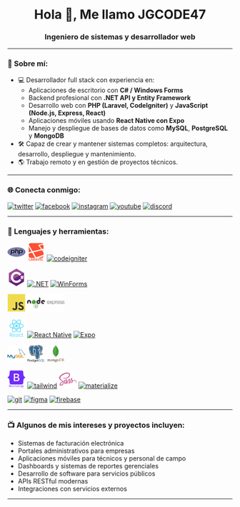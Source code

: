 <h1 align="center">Hola 👋, Me llamo JGCODE47</h1>
<h3 align="center">Ingeniero de sistemas y desarrollador web</h3>

---

<h3 align="left">🧠 Sobre mí:</h3>

- 💻 Desarrollador full stack con experiencia en:
  - Aplicaciones de escritorio con **C# / Windows Forms**
  - Backend profesional con **.NET API y Entity Framework**
  - Desarrollo web con **PHP (Laravel, CodeIgniter)** y **JavaScript (Node.js, Express, React)**
  - Aplicaciones móviles usando **React Native con Expo**
  - Manejo y despliegue de bases de datos como **MySQL**, **PostgreSQL** y **MongoDB**
- 🛠️ Capaz de crear y mantener sistemas completos: arquitectura, desarrollo, despliegue y mantenimiento.
- 🌎 Trabajo remoto y en gestión de proyectos técnicos.

---

<h3 align="left">🌐 Conecta conmigo:</h3>
<p align="left">
<a href="https://twitter.com/jgcode47" target="blank"><img align="center" src="https://raw.githubusercontent.com/rahuldkjain/github-profile-readme-generator/master/src/images/icons/Social/twitter.svg" alt="twitter" height="30" width="40" /></a>
<a href="https://www.facebook.com/jgcode47/" target="blank"><img align="center" src="https://raw.githubusercontent.com/rahuldkjain/github-profile-readme-generator/master/src/images/icons/Social/facebook.svg" alt="facebook" height="30" width="40" /></a>
<a href="https://www.instagram.com/jgcode47/" target="blank"><img align="center" src="https://raw.githubusercontent.com/rahuldkjain/github-profile-readme-generator/master/src/images/icons/Social/instagram.svg" alt="instagram" height="30" width="40" /></a>
<a href="https://www.youtube.com/channel/UCGQvLD7GPqoh2P0ZPozJjOw" target="blank"><img align="center" src="https://raw.githubusercontent.com/rahuldkjain/github-profile-readme-generator/master/src/images/icons/Social/youtube.svg" alt="youtube" height="30" width="40" /></a>
<a href="https://discord.gg/JGCODE#4641" target="blank"><img align="center" src="https://raw.githubusercontent.com/rahuldkjain/github-profile-readme-generator/master/src/images/icons/Social/discord.svg" alt="discord" height="30" width="40" /></a>
</p>

---

<h3 align="left">🧰 Lenguajes y herramientas:</h3>
<p align="left">
  <!-- PHP y Frameworks -->
  <a href="https://www.php.net" target="_blank"><img src="https://raw.githubusercontent.com/devicons/devicon/master/icons/php/php-original.svg" alt="php" width="40" height="40"/></a>
  <a href="https://laravel.com/" target="_blank"><img src="https://raw.githubusercontent.com/devicons/devicon/master/icons/laravel/laravel-plain-wordmark.svg" alt="laravel" width="40" height="40"/></a>
  <a href="https://codeigniter.com" target="_blank"><img src="https://cdn.worldvectorlogo.com/logos/codeigniter.svg" alt="codeigniter" width="40" height="40"/></a>

  <!-- C# / .NET -->
  <a href="https://learn.microsoft.com/en-us/dotnet/csharp/" target="_blank"><img src="https://raw.githubusercontent.com/devicons/devicon/master/icons/csharp/csharp-original.svg" alt="C#" width="40" height="40"/></a>
  <a href="https://dotnet.microsoft.com/" target="_blank"><img src="https://cdn.worldvectorlogo.com/logos/dot-net-core-7.svg" alt=".NET" width="40" height="40"/></a>
  <a href="https://learn.microsoft.com/en-us/dotnet/desktop/winforms/" target="_blank"><img src="https://upload.wikimedia.org/wikipedia/commons/thumb/0/0d/Windows_Forms_logo.svg/2048px-Windows_Forms_logo.svg.png" alt="WinForms" width="40" height="40"/></a>

  <!-- Node.js / JavaScript -->
  <a href="https://developer.mozilla.org/en-US/docs/Web/JavaScript" target="_blank"><img src="https://raw.githubusercontent.com/devicons/devicon/master/icons/javascript/javascript-original.svg" alt="javascript" width="40" height="40"/></a>
  <a href="https://nodejs.org" target="_blank"><img src="https://raw.githubusercontent.com/devicons/devicon/master/icons/nodejs/nodejs-original-wordmark.svg" alt="nodejs" width="40" height="40"/></a>
  <a href="https://expressjs.com" target="_blank"><img src="https://raw.githubusercontent.com/devicons/devicon/master/icons/express/express-original-wordmark.svg" alt="express" width="40" height="40"/></a>

  <!-- React & React Native -->
  <a href="https://reactjs.org/" target="_blank"><img src="https://raw.githubusercontent.com/devicons/devicon/master/icons/react/react-original-wordmark.svg" alt="React" width="40" height="40"/></a>
  <a href="https://reactnative.dev/" target="_blank"><img src="https://reactnative.dev/img/header_logo.svg" alt="React Native" width="40" height="40"/></a>
  <a href="https://expo.dev/" target="_blank"><img src="https://cdn.worldvectorlogo.com/logos/expo-1.svg" alt="Expo" width="40" height="40"/></a>

  <!-- Bases de datos -->
  <a href="https://www.mysql.com/" target="_blank"><img src="https://raw.githubusercontent.com/devicons/devicon/master/icons/mysql/mysql-original-wordmark.svg" alt="mysql" width="40" height="40"/></a>
  <a href="https://www.postgresql.org" target="_blank"><img src="https://raw.githubusercontent.com/devicons/devicon/master/icons/postgresql/postgresql-original-wordmark.svg" alt="postgresql" width="40" height="40"/></a>
  <a href="https://www.mongodb.com/" target="_blank"><img src="https://raw.githubusercontent.com/devicons/devicon/master/icons/mongodb/mongodb-original-wordmark.svg" alt="mongodb" width="40" height="40"/></a>

  <!-- Frontend y estilos -->
  <a href="https://getbootstrap.com" target="_blank"><img src="https://raw.githubusercontent.com/devicons/devicon/master/icons/bootstrap/bootstrap-plain-wordmark.svg" alt="bootstrap" width="40" height="40"/></a>
  <a href="https://tailwindcss.com/" target="_blank"><img src="https://www.vectorlogo.zone/logos/tailwindcss/tailwindcss-icon.svg" alt="tailwind" width="40" height="40"/></a>
  <a href="https://sass-lang.com" target="_blank"><img src="https://raw.githubusercontent.com/devicons/devicon/master/icons/sass/sass-original.svg" alt="sass" width="40" height="40"/></a>
  <a href="https://materializecss.com/" target="_blank"><img src="https://raw.githubusercontent.com/prplx/svg-logos/5585531d45d294869c4eaab4d7cf2e9c167710a9/svg/materialize.svg" alt="materialize" width="40" height="40"/></a>

  <!-- Herramientas -->
  <a href="https://git-scm.com/" target="_blank"><img src="https://www.vectorlogo.zone/logos/git-scm/git-scm-icon.svg" alt="git" width="40" height="40"/></a>
  <a href="https://www.figma.com/" target="_blank"><img src="https://www.vectorlogo.zone/logos/figma/figma-icon.svg" alt="figma" width="40" height="40"/></a>
  <a href="https://firebase.google.com/" target="_blank"><img src="https://www.vectorlogo.zone/logos/firebase/firebase-icon.svg" alt="firebase" width="40" height="40"/></a>
</p>

---

<h3 align="left">📺 Algunos de mis intereses y proyectos incluyen:</h3>

- Sistemas de facturación electrónica
- Portales administrativos para empresas
- Aplicaciones móviles para técnicos y personal de campo
- Dashboards y sistemas de reportes gerenciales
- Desarrollo de software para servicios públicos
- APIs RESTful modernas
- Integraciones con servicios externos

---

<!-- Eliminado el botón de "buy me a coffee" como pediste -->

